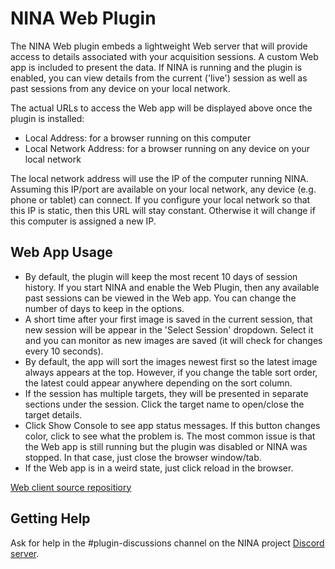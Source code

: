 # NINA Web Plugin

The NINA Web plugin embeds a lightweight Web server that will provide access to details associated with your acquisition sessions.  A custom Web app is included to present the data.  If NINA is running and the plugin is enabled, you can view details from the current ('live') session as well as past sessions from any device on your local network.

The actual URLs to access the Web app will be displayed above once the plugin is installed:
* Local Address: for a browser running on this computer
* Local Network Address: for a browser running on any device on your local network

The local network address will use the IP of the computer running NINA.  Assuming this IP/port are available on your local network, any device (e.g. phone or tablet) can connect.  If you configure your local network so that this IP is static, then this URL will stay constant.  Otherwise it will change if this computer is assigned a new IP.

## Web App Usage
* By default, the plugin will keep the most recent 10 days of session history.  If you start NINA and enable the Web Plugin, then any available past sessions can be viewed in the Web app.  You can change the number of days to keep in the options.
* A short time after your first image is saved in the current session, that new session will be appear in the 'Select Session' dropdown.  Select it and you can monitor as new images are saved (it will check for changes every 10 seconds).
* By default, the app will sort the images newest first so the latest image always appears at the top.  However, if you change the table sort order, the latest could appear anywhere depending on the sort column.
* If the session has multiple targets, they will be presented in separate sections under the session.  Click the target name to open/close the target details.
* Click Show Console to see app status messages.  If this button changes color, click to see what the problem is.  The most common issue is that the Web app is still running but the plugin was disabled or NINA was stopped.  In that case, just close the browser window/tab.
* If the Web app is in a weird state, just click reload in the browser.

[Web client source repositiory](https://github.com/tcpalmer/nina.plugin.web.client)

## Getting Help
Ask for help in the #plugin-discussions channel on the NINA project [Discord server](https://discord.com/invite/rWRbVbw).

